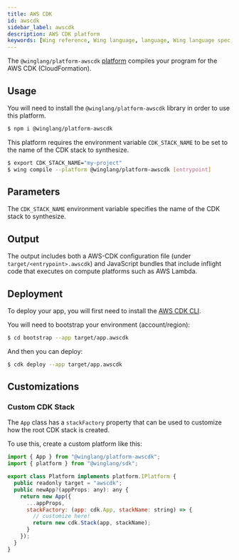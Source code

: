 ```yaml
---
title: AWS CDK
id: awscdk
sidebar_label: awscdk
description: AWS CDK platform
keywords: [Wing reference, Wing language, language, Wing language spec, Wing programming language, aws, awscdk, amazon web services, cloudformation]
---
```


The `@winglang/platform-awscdk` [platform](../02-concepts/03-platforms.md) compiles your program for the AWS CDK (CloudFormation).

## Usage

You will need to install the `@winglang/platform-awscdk` library in order to use this platform.

```sh
$ npm i @winglang/platform-awscdk
```

This platform requires the environment variable `CDK_STACK_NAME` to be set to the name of the CDK
stack to synthesize.

```sh
$ export CDK_STACK_NAME="my-project"
$ wing compile --platform @winglang/platform-awscdk [entrypoint]
```

## Parameters

The `CDK_STACK_NAME` environment variable specifies the name of the CDK stack to synthesize.

## Output

The output includes both a AWS-CDK configuration file (under `target/<entrypoint>.awscdk`) and
JavaScript bundles that include inflight code that executes on compute platforms such as AWS Lambda.

## Deployment

To deploy your app, you will first need to install the [AWS CDK
CLI](https://docs.aws.amazon.com/cdk/v2/guide/cli.html).

You will need to bootstrap your environment (account/region):

```sh
$ cd bootstrap --app target/app.awscdk
```

And then you can deploy:

```sh
$ cdk deploy --app target/app.awscdk
```

## Customizations

### Custom CDK Stack

The `App` class has a `stackFactory` property that can be used to customize how the root CDK stack
is created.

To use this, create a custom platform like this:

```js
import { App } from "@winglang/platform-awscdk";
import { platform } from "@winglang/sdk";

export class Platform implements platform.IPlatform {
  public readonly target = "awscdk";
  public newApp?(appProps: any): any {
    return new App({
      ...appProps,
      stackFactory: (app: cdk.App, stackName: string) => {
        // customize here!
        return new cdk.Stack(app, stackName);
      }
    });
  }
}
```

